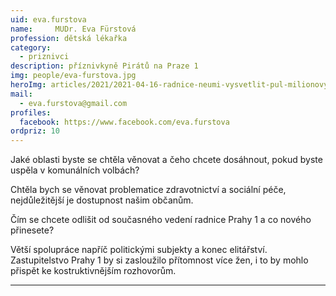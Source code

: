 ```yaml
---
uid: eva.furstova
name:     MUDr. Eva Fürstová
profession: dětská lékařka
category:
  - priznivci
description: příznivkyně Pirátů na Praze 1
img: people/eva-furstova.jpg
heroImg: articles/2021/2021-04-16-radnice-neumi-vysvetlit-pul-milionovy-pro-valentu.jpg
mail:
  - eva.furstova@gmail.com 
profiles:
  facebook: https://www.facebook.com/eva.furstova
ordpriz: 10
---
```

Jaké oblasti byste se chtěla věnovat a čeho chcete dosáhnout, pokud byste uspěla v komunálních volbách?

Chtěla bych se věnovat problematice zdravotnictví a sociální péče, nejdůležitější je dostupnost našim občanům.

Čím se chcete odlišit od současného vedení radnice Prahy 1 a co nového přinesete?

Větší spolupráce napříč politickými subjekty a konec elitářství. Zastupitelstvo Prahy 1 by si zasloužilo přítomnost více žen, i to by mohlo přispět ke kostruktivnějším rozhovorům.

---
